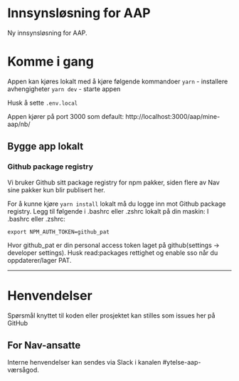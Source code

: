 # Innsynsløsning for AAP

Ny innsynsløsning for AAP.

# Komme i gang

Appen kan kjøres lokalt med å kjøre følgende kommandoer
`yarn` - installere avhengigheter
`yarn dev` - starte appen

Husk å sette `.env.local`

Appen kjører på port 3000 som default:
http://localhost:3000/aap/mine-aap/nb/

## Bygge app lokalt

### Github package registry

Vi bruker Github sitt package registry for npm pakker, siden flere av Nav sine pakker kun blir publisert her.

For å kunne kjøre `yarn install` lokalt må du logge inn mot Github package registry. Legg til følgende i .bashrc eller .zshrc lokalt på din maskin:
I .bashrc eller .zshrc:

`export NPM_AUTH_TOKEN=github_pat`

Hvor github_pat er din personal access token laget på github(settings -> developer settings). Husk read:packages rettighet og enable sso når du oppdaterer/lager PAT.

---

# Henvendelser

Spørsmål knyttet til koden eller prosjektet kan stilles som issues her på GitHub

## For Nav-ansatte

Interne henvendelser kan sendes via Slack i kanalen #ytelse-aap-værsågod.
